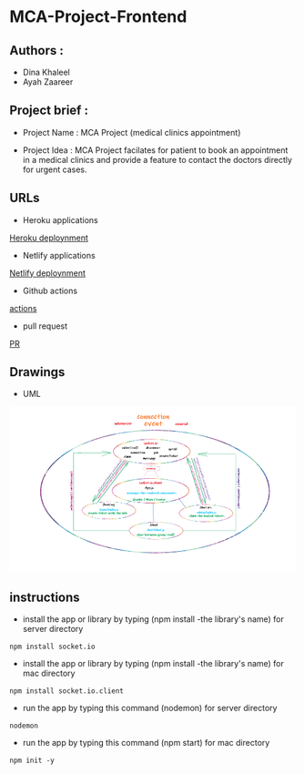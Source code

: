 # MCA-Project-Frontend

## Authors : 

- Dina Khaleel
- Ayah Zaareer

## Project brief : 

* Project Name : MCA Project (medical clinics appointment)

* Project Idea : MCA Project facilates for patient to book an appointment in a medical clinics and provide a feature to contact the doctors directly for urgent cases.
## URLs
* Heroku applications

[Heroku deploynment]()

* Netlify applications

[Netlify deploynment]()

* Github actions

[actions](https://github.com/DinaSami/MCA-Project0/actions)

* pull request

[PR](https://github.com/DinaSami/MCA-Project0/pulls)

## Drawings

* UML  

![preview](./connectionLifeCycle.png)

## instructions

* install the app or library by typing (npm install -the library's name) for server directory

```
npm install socket.io
```

* install the app or library by typing (npm install -the library's name) for mac directory

```
npm install socket.io.client
```

* run the app by typing this command (nodemon) for server directory

```
nodemon
```

* run the app by typing this command (npm start) for mac directory

```
npm init -y
```



